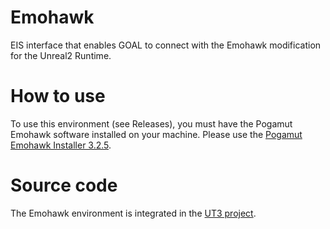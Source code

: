 Emohawk
===

EIS interface that enables GOAL to connect with the Emohawk modification for the Unreal2 Runtime.


How to use
============
To use this environment (see Releases), you must have the Pogamut Emohawk software installed on your machine.
Please use the [Pogamut Emohawk Installer 3.2.5](http://diana.ms.mff.cuni.cz/pogamut_files/latest/installer/PogamutEmohawkInstaller-3.2.5-standard.jar).

Source code
============
The Emohawk environment is integrated in the [UT3 project](https://github.com/eishub/UT3).
